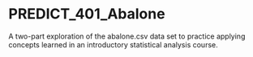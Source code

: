 # PREDICT_401_Abalone
A two-part exploration of the abalone.csv data set to practice applying concepts learned in an introductory statistical analysis course.
